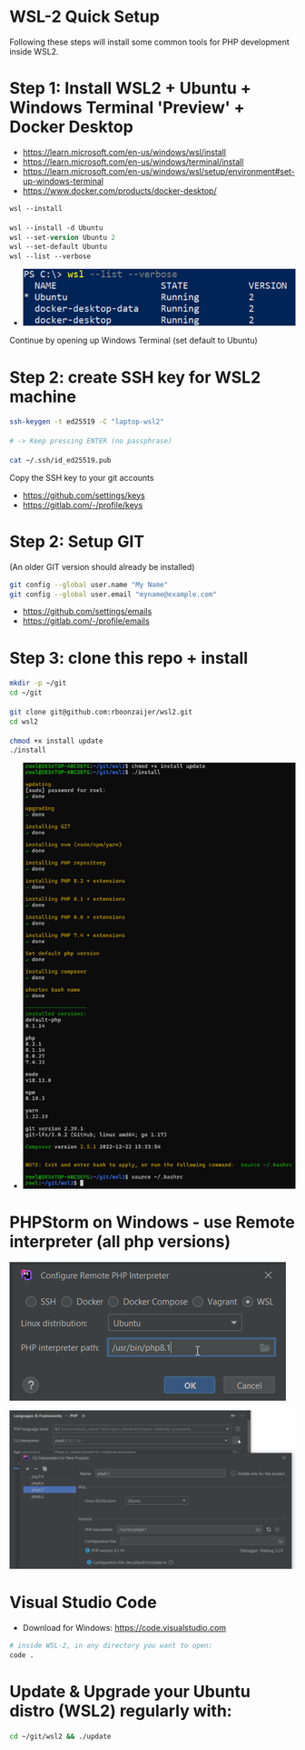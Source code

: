 # WSL-2 Quick Setup

Following these steps will install some common tools for PHP development inside WSL2.

# Step 1: Install WSL2 + Ubuntu + Windows Terminal 'Preview' + Docker Desktop

- https://learn.microsoft.com/en-us/windows/wsl/install
- https://learn.microsoft.com/en-us/windows/terminal/install
- https://learn.microsoft.com/en-us/windows/wsl/setup/environment#set-up-windows-terminal
- https://www.docker.com/products/docker-desktop/

```ps
wsl --install

wsl --install -d Ubuntu
wsl --set-version Ubuntu 2
wsl --set-default Ubuntu
wsl --list --verbose
```

* ![WSL-2 Ubuntu](scripts/wsl.png)

 Continue by opening up Windows Terminal (set default to Ubuntu)

# Step 2: create SSH key for WSL2 machine

```bash
ssh-keygen -t ed25519 -C "laptop-wsl2"

# -> Keep pressing ENTER (no passphrase)

cat ~/.ssh/id_ed25519.pub
```
Copy the SSH key to your git accounts
- https://github.com/settings/keys
- https://gitlab.com/-/profile/keys


# Step 2: Setup GIT

(An older GIT version should already be installed)

```bash
git config --global user.name "My Name"
git config --global user.email "myname@example.com"
```

- https://github.com/settings/emails
- https://gitlab.com/-/profile/emails

# Step 3: clone this repo + install

```bash
mkdir -p ~/git
cd ~/git

git clone git@github.com:rboonzaijer/wsl2.git
cd wsl2

chmod +x install update
./install
```

* ![WSL-2 Ubuntu](scripts/wsl-install.png)

# PHPStorm on Windows - use Remote interpreter (all php versions)

![WSL-2 Ubuntu](scripts/wsl-remote-php-interpreter-1.png)

![WSL-2 Ubuntu](scripts/wsl-remote-php-interpreter-2.png)

# Visual Studio Code

- Download for Windows: https://code.visualstudio.com

```bash
# inside WSL-2, in any directory you want to open:
code .
```

# Update & Upgrade your Ubuntu distro (WSL2) regularly with:

```bash
cd ~/git/wsl2 && ./update
```
